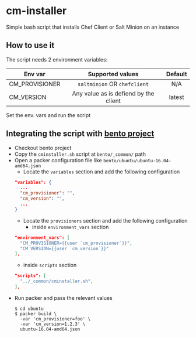 # cm-installer
Simple bash script that installs Chef Client or Salt Minion on an instance

## How to use it
The script needs 2 environment variables:

| Env var        |        Supported values                | Default |
|----------------|:--------------------------------------:|:-------:|
| CM_PROVISIONER | `saltminion` OR `chefclient`           |   N/A   |
| CM_VERSION     |  Any value as is defiend by the client | latest  |

Set the env. vars and run the script

## Integrating the script with [bento project](https://github.com/chef/bento)

* Checkout bento project
* Copy the `cminstaller.sh` script at `bento/_common/` path
* Open a packer configuration file like `bento/ubuntu/ubuntu-16.04-amd64.json`
  * Locate the `variables` section and add the following configuration
  ```json
  "variables": {
    ...
    "cm_provisioner": "",
    "cm_version": "",
    ...
  }
  ```
  * Locate the `provisioners` section and add the following configuration
    * inside `environment_vars` section
  ```json
  "environment_vars": [
    "CM_PROVISIONER={{user `cm_provisioner`}}",
    "CM_VERSION={{user `cm_version`}}"
  ],
  ```
  * inside `scripts` section
  ```json
  "scripts": [
    "../_common/cminstaller.sh",
  ],
  ```
* Run packer and pass the relevant values
  ```
  $ cd ubuntu
  $ packer build \
    -var 'cm_provisioner=foo' \
    -var 'cm_version=1.2.3' \
    ubuntu-16.04-amd64.json
  ```
